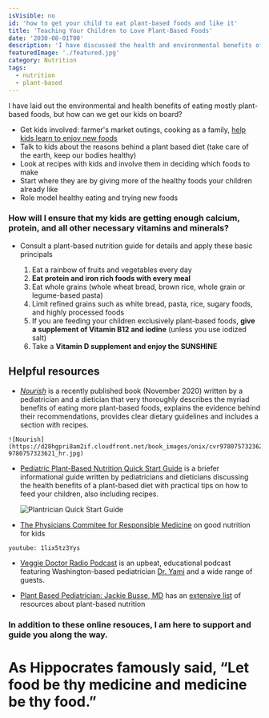 ```yaml
---
isVisible: no
id: 'how to get your child to eat plant-based foods and like it'
title: 'Teaching Your Children to Love Plant-Based Foods'
date: '2030-08-01T00'
description: 'I have discussed the health and environmental benefits of plant-based diets for kids, but what about the practical aspects? '
featuredImage: './featured.jpg'
category: Nutrition
tags:
  - nutrition
  - plant-based
---
```


I have laid out the environmental and health benefits of eating mostly plant-based foods, but how can we get our kids on board?

* Get kids involved: farmer's market outings, cooking as a family, [help kids learn to enjoy new foods](https://www.drnadiv.com/veggies/)
* Talk to kids about the reasons behind a plant based diet (take care of the earth, keep our bodies healthy)
* Look at recipes with kids and involve them in deciding which foods to make
* Start where they are by giving more of the healthy foods your children already like
* Role model healthy eating and trying new foods

### How will I ensure that my kids are getting enough calcium, protein, and all other necessary vitamins and minerals?

* Consult a plant-based nutrition guide for details and apply these basic principals

  1. Eat a rainbow of fruits and vegetables every day
  2. **Eat protein and iron rich foods with every meal**
  3. Eat whole grains (whole wheat bread, brown rice, whole grain or legume-based pasta)
  4. Limit refined grains such as white bread, pasta, rice, sugary foods, and highly processed foods
  5. If you are feeding your children exclusively plant-based foods, **give a supplement of Vitamin B12 and iodine** (unless you use iodized salt)
  6. Take a **Vitamin D supplement and enjoy the SUNSHINE**
  
  
## Helpful resources
  
   * [_Nourish_](https://nourishthebook.com/) is a recently published book (November 2020) written by a pediatrician and a dietician that very thoroughly describes the myriad benefits of eating more plant-based foods, explains the evidence behind their recommendations, provides clear dietary guidelines and includes a section with recipes.
   
    ![Nourish](https://d28hgpri8am2if.cloudfront.net/book_images/onix/cvr9780757323621/nourish-9780757323621_hr.jpg)
   
 * [Pediatric Plant-Based Nutrition Quick Start Guide](https://plantricianproject.org/quickstartguide) is a briefer informational guide written by pediatricians and dieticians discussing the health benefits of a plant-based diet with practical tips on how to feed your children, also including recipes. 
 
    ![Plantrician Quick Start Guide](https://plantricianproject.org/admin/resources/pediatric-qsg-w590.jpg)
 
  * [The Physicians Commitee for Responsible Medicine](https://www.pcrm.org/good-nutrition/nutrition-for-kids) on good nutrition for kids

`youtube: 1lix5tz3Yys`

 * [Veggie Doctor Radio Podcast](https://veggiedoctor.libsyn.com/) is an upbeat, educational podcast featuring Washington-based pediatrician [Dr. Yami](https://www.doctoryami.com/) and a wide range of guests. 
 
 * [Plant Based Pediatrician: Jackie Busse, MD](https://www.plantbasedpediatrician.com/) has an [extensive list](https://www.plantbasedpediatrician.com/resources-2) of resources about plant-based nutrition
 

### In addition to these online resouces, I am here to support and guide you along the way.  

# As Hippocrates famously said, “Let food be thy medicine and medicine be thy food.”

  
  

